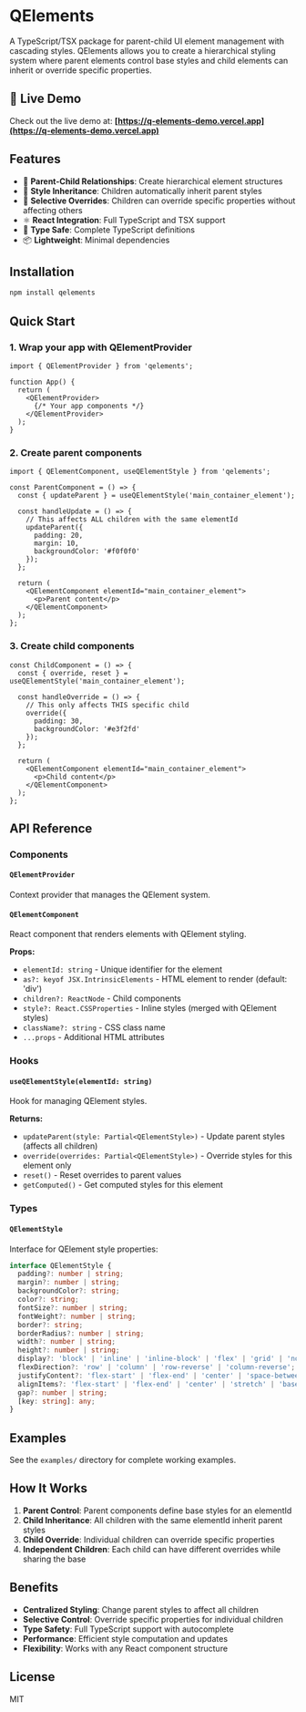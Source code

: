 # QElements

A TypeScript/TSX package for parent-child UI element management with cascading styles. QElements allows you to create a hierarchical styling system where parent elements control base styles and child elements can inherit or override specific properties.

## 🚀 Live Demo

Check out the live demo at: **[https://q-elements-demo.vercel.app](https://q-elements-demo.vercel.app)**

## Features

- 🎯 **Parent-Child Relationships**: Create hierarchical element structures
- 🎨 **Style Inheritance**: Children automatically inherit parent styles
- 🔧 **Selective Overrides**: Children can override specific properties without affecting others
- ⚛️ **React Integration**: Full TypeScript and TSX support
- 🚀 **Type Safe**: Complete TypeScript definitions
- 📦 **Lightweight**: Minimal dependencies

## Installation

```bash
npm install qelements
```

## Quick Start

### 1. Wrap your app with QElementProvider

```tsx
import { QElementProvider } from 'qelements';

function App() {
  return (
    <QElementProvider>
      {/* Your app components */}
    </QElementProvider>
  );
}
```

### 2. Create parent components

```tsx
import { QElementComponent, useQElementStyle } from 'qelements';

const ParentComponent = () => {
  const { updateParent } = useQElementStyle('main_container_element');

  const handleUpdate = () => {
    // This affects ALL children with the same elementId
    updateParent({
      padding: 20,
      margin: 10,
      backgroundColor: '#f0f0f0'
    });
  };

  return (
    <QElementComponent elementId="main_container_element">
      <p>Parent content</p>
    </QElementComponent>
  );
};
```

### 3. Create child components

```tsx
const ChildComponent = () => {
  const { override, reset } = useQElementStyle('main_container_element');

  const handleOverride = () => {
    // This only affects THIS specific child
    override({
      padding: 30,
      backgroundColor: '#e3f2fd'
    });
  };

  return (
    <QElementComponent elementId="main_container_element">
      <p>Child content</p>
    </QElementComponent>
  );
};
```

## API Reference

### Components

#### `QElementProvider`
Context provider that manages the QElement system.

#### `QElementComponent`
React component that renders elements with QElement styling.

**Props:**
- `elementId: string` - Unique identifier for the element
- `as?: keyof JSX.IntrinsicElements` - HTML element to render (default: 'div')
- `children?: ReactNode` - Child components
- `style?: React.CSSProperties` - Inline styles (merged with QElement styles)
- `className?: string` - CSS class name
- `...props` - Additional HTML attributes

### Hooks

#### `useQElementStyle(elementId: string)`
Hook for managing QElement styles.

**Returns:**
- `updateParent(style: Partial<QElementStyle>)` - Update parent styles (affects all children)
- `override(overrides: Partial<QElementStyle>)` - Override styles for this element only
- `reset()` - Reset overrides to parent values
- `getComputed()` - Get computed styles for this element

### Types

#### `QElementStyle`
Interface for QElement style properties:

```typescript
interface QElementStyle {
  padding?: number | string;
  margin?: number | string;
  backgroundColor?: string;
  color?: string;
  fontSize?: number | string;
  fontWeight?: number | string;
  border?: string;
  borderRadius?: number | string;
  width?: number | string;
  height?: number | string;
  display?: 'block' | 'inline' | 'inline-block' | 'flex' | 'grid' | 'none';
  flexDirection?: 'row' | 'column' | 'row-reverse' | 'column-reverse';
  justifyContent?: 'flex-start' | 'flex-end' | 'center' | 'space-between' | 'space-around' | 'space-evenly';
  alignItems?: 'flex-start' | 'flex-end' | 'center' | 'stretch' | 'baseline';
  gap?: number | string;
  [key: string]: any;
}
```

## Examples

See the `examples/` directory for complete working examples.

## How It Works

1. **Parent Control**: Parent components define base styles for an elementId
2. **Child Inheritance**: All children with the same elementId inherit parent styles
3. **Child Override**: Individual children can override specific properties
4. **Independent Children**: Each child can have different overrides while sharing the base

## Benefits

- **Centralized Styling**: Change parent styles to affect all children
- **Selective Control**: Override specific properties for individual children
- **Type Safety**: Full TypeScript support with autocomplete
- **Performance**: Efficient style computation and updates
- **Flexibility**: Works with any React component structure

## License

MIT
